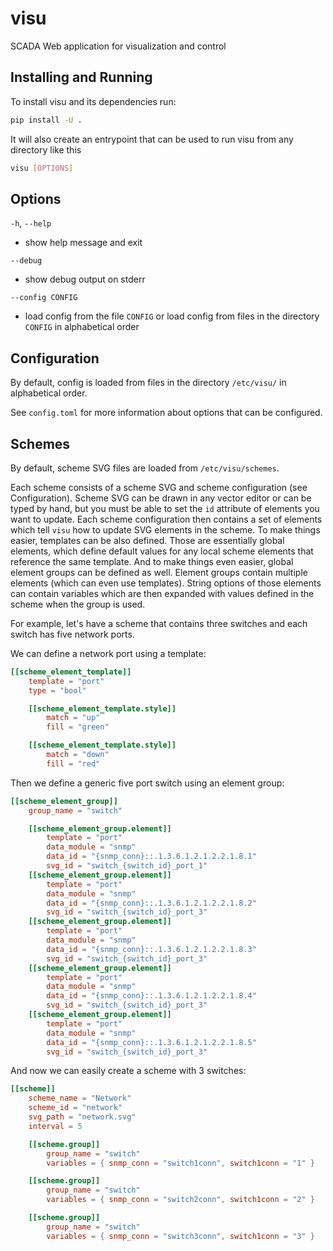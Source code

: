# visu

SCADA Web application for visualization and control

## Installing and Running

To install visu and its dependencies run:
```sh
pip install -U .
```

It will also create an entrypoint that can be used to run visu from any
directory like this
```sh
visu [OPTIONS]
```

## Options

`-h`, `--help`

- show help message and exit

`--debug`

- show debug output on stderr

`--config CONFIG`

- load config from the file `CONFIG` or load config from files in the directory
  `CONFIG` in alphabetical order

## Configuration

By default, config is loaded from files in the directory `/etc/visu/` in
alphabetical order.

See `config.toml` for more information about options that can be configured.

## Schemes

By default, scheme SVG files are loaded from `/etc/visu/schemes`.

Each scheme consists of a scheme SVG and scheme configuration (see
Configuration).
Scheme SVG can be drawn in any vector editor or can be typed by hand, but you
must be able to set the `id` attribute of elements you want to update.
Each scheme configuration then contains a set of elements which tell `visu` how
to update SVG elements in the scheme.
To make things easier, templates can be also defined.
Those are essentially global elements, which define default values for any local
scheme elements that reference the same template.
And to make things even easier, global element groups can be defined as well.
Element groups contain multiple elements (which can even use templates).
String options of those elements can contain variables which are then expanded
with values defined in the scheme when the group is used.

For example, let's have a scheme that contains three switches and each switch
has five network ports.

We can define a network port using a template:

```toml
[[scheme_element_template]]
    template = "port"
    type = "bool"

    [[scheme_element_template.style]]
        match = "up"
        fill = "green"

    [[scheme_element_template.style]]
        match = "down"
        fill = "red"
```

Then we define a generic five port switch using an element group:

```toml
[[scheme_element_group]]
    group_name = "switch"

    [[scheme_element_group.element]]
        template = "port"
        data_module = "snmp"
        data_id = "{snmp_conn}::.1.3.6.1.2.1.2.2.1.8.1"
        svg_id = "switch_{switch_id}_port_1"
    [[scheme_element_group.element]]
        template = "port"
        data_module = "snmp"
        data_id = "{snmp_conn}::.1.3.6.1.2.1.2.2.1.8.2"
        svg_id = "switch_{switch_id}_port_3"
    [[scheme_element_group.element]]
        template = "port"
        data_module = "snmp"
        data_id = "{snmp_conn}::.1.3.6.1.2.1.2.2.1.8.3"
        svg_id = "switch_{switch_id}_port_3"
    [[scheme_element_group.element]]
        template = "port"
        data_module = "snmp"
        data_id = "{snmp_conn}::.1.3.6.1.2.1.2.2.1.8.4"
        svg_id = "switch_{switch_id}_port_3"
    [[scheme_element_group.element]]
        template = "port"
        data_module = "snmp"
        data_id = "{snmp_conn}::.1.3.6.1.2.1.2.2.1.8.5"
        svg_id = "switch_{switch_id}_port_3"
```

And now we can easily create a scheme with 3 switches:

```toml
[[scheme]]
    scheme_name = "Network"
    scheme_id = "network"
    svg_path = "network.svg"
    interval = 5

    [[scheme.group]]
        group_name = "switch"
        variables = { snmp_conn = "switch1conn", switch1conn = "1" }

    [[scheme.group]]
        group_name = "switch"
        variables = { snmp_conn = "switch2conn", switch1conn = "2" }

    [[scheme.group]]
        group_name = "switch"
        variables = { snmp_conn = "switch3conn", switch1conn = "3" }
```
